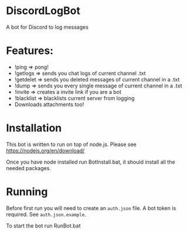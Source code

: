 # DiscordLogBot
A bot for Discord to log messages

# Features:
- !ping => pong!
- !getlogs => sends you chat logs of current channel .txt
- !getdelet => sends you deleted messages of current channel in a .txt
- !dump => sends you every single message of current channel in a .txt
- !invite => creates a invite link if you are a bot
- !blacklist => blacklists current server from logging
- Downloads attachments too!

# Installation

This bot is written to run on top of node.js. Please see https://nodejs.org/en/download/

Once you have node installed run BotInstall.bat, it should install all the needed packages. 

# Running
Before first run you will need to create an `auth.json` file.
A bot token is required.
See `auth.json.example`.

To start the bot run RunBot.bat